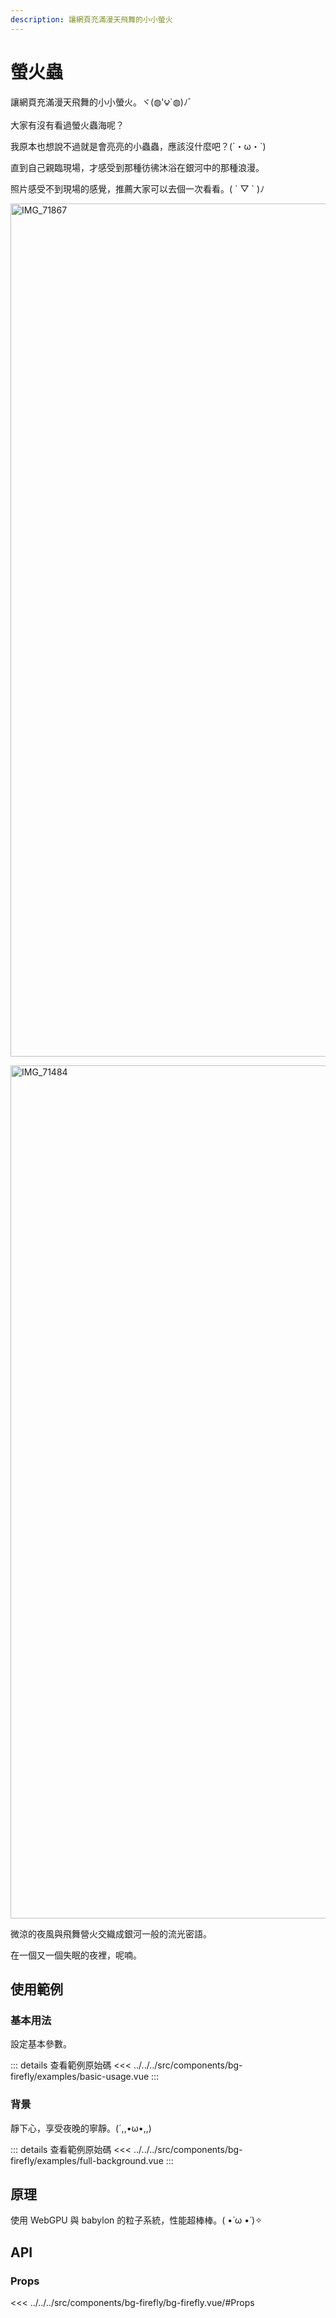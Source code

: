 ```yaml
---
description: 讓網頁充滿漫天飛舞的小小螢火
---
```


<script setup>
import BasicUsage from '../../../src/components/bg-firefly/examples/basic-usage.vue'
import FullBackground from '../../../src/components/bg-firefly/examples/full-background.vue'

</script>

# 螢火蟲

讓網頁充滿漫天飛舞的小小螢火。ヾ(◍'౪`◍)ﾉﾞ

大家有沒有看過螢火蟲海呢？

我原本也想說不過就是會亮亮的小蟲蟲，應該沒什麼吧？(´・ω・`)

直到自己親臨現場，才感受到那種彷彿沐浴在銀河中的那種浪漫。

照片感受不到現場的感覺，推薦大家可以去個一次看看。( ´ ▽ ` )ﾉ

<a data-flickr-embed="true" data-header="true" data-footer="true" href="https://www.flickr.com/photos/coodfish/17364014109/in/dateposted/" title="IMG_71867"><img src="https://live.staticflickr.com/5330/17364014109_811ea8a4cc_k.jpg" width="2048" height="1365" alt="IMG_71867"/></a>

<a data-flickr-embed="true" data-header="true" data-footer="true" href="https://www.flickr.com/photos/coodfish/17001456808/in/dateposted/" title="IMG_71484"><img src="https://live.staticflickr.com/7682/17001456808_8611babaf5_k.jpg" width="2048" height="1365" alt="IMG_71484"/></a>

<script async src="//embedr.flickr.com/assets/client-code.js" charset="utf-8"></script>

微涼的夜風與飛舞營火交織成銀河一般的流光密語。

在一個又一個失眠的夜裡，呢喃。

## 使用範例

### 基本用法

設定基本參數。

<basic-usage class="h-[60vh]"/>

::: details 查看範例原始碼
<<< ../../../src/components/bg-firefly/examples/basic-usage.vue
:::

### 背景

靜下心，享受夜晚的寧靜。(´,,•ω•,,)

<full-background />

::: details 查看範例原始碼
<<< ../../../src/components/bg-firefly/examples/full-background.vue
:::

## 原理

使用 WebGPU 與 babylon 的粒子系統，性能超棒棒。( •̀ ω •́ )✧

## API

### Props

<<< ../../../src/components/bg-firefly/bg-firefly.vue/#Props
